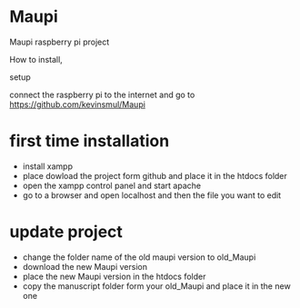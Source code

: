 # Maupi
Maupi raspberry pi project

How to install,

setup

connect the raspberry pi to the internet
and go to https://github.com/kevinsmul/Maupi

# first time installation
- install xampp
- place dowload the project form github and place it in the htdocs folder
- open the xampp control panel and start apache
- go to a browser and open localhost and then the file you want to edit

# update project
- change the folder name of the old maupi version to old_Maupi
- download the new Maupi version
- place the new Maupi version in the htdocs folder 
- copy the manuscript folder form your old_Maupi and place it in the new one